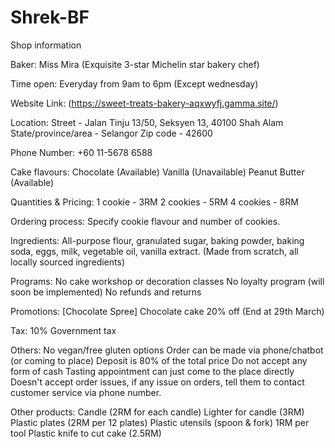 # Shrek-BF

Shop information

Baker:
Miss Mira (Exquisite 3-star Michelin star bakery chef)

Time open:
Everyday from 9am to 6pm (Except wednesday)

Website Link:
(https://sweet-treats-bakery-aqxwyfj.gamma.site/)

Location:
Street - Jalan Tinju 13/50, Seksyen 13, 40100 Shah Alam
State/province/area - Selangor
Zip code - 42600

Phone Number:
+60 11-5678 6588

Cake flavours:
Chocolate (Available)
Vanilla (Unavailable)
Peanut Butter (Available)

Quantities & Pricing:
1 cookie - 3RM 
2 cookies - 5RM
4 cookies - 8RM

Ordering process:
Specify cookie flavour and number of cookies.

Ingredients:
All-purpose flour, granulated sugar, baking powder, baking soda, eggs, milk, vegetable oil, vanilla extract. (Made from scratch, all locally sourced ingredients)

Programs:
No cake workshop or decoration classes
No loyalty program (will soon be implemented)
No refunds and returns

Promotions:
[Chocolate Spree] Chocolate cake 20% off (End at 29th March)

Tax:
10% Government tax

Others:
No vegan/free gluten options
Order can be made via phone/chatbot (or coming to place)
Deposit is 80% of the total price
Do not accept any form of cash
Tasting appointment can just come to the place directly
Doesn't accept order issues, if any issue on orders, tell them to contact customer service via phone number.

Other products:
Candle (2RM for each candle)
Lighter for candle (3RM)
Plastic plates (2RM per 12 plates)
Plastic utensils (spoon & fork) 1RM per tool
Plastic knife to cut cake (2.5RM)
